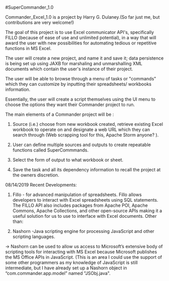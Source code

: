#SuperCommander_1.0

Commander_Excel_1.0 is a project by Harry G. Dulaney.(So far just me, but contributions are very welcome!)

The goal of this project is to use Excel communicator API's, specifically FILLO (because of ease of use and unlimited potential),
in a way that will award the user with new possibilities for automating tedious or repetitive functions in MS Excel.

The user will create a new project, and name it and save it; data persistence is being set up using JAXB for marshaling and unmarshalling XML
documents which contain the user's instance of their project. 

The user will be able to browse through a menu of tasks or "commands" which they can customize by inputting their spreadsheets/ workbooks
information.

Essentially, the user will create a script themselves using the UI menu to choose the options they want their 
Commander project to run. 

The main elements of a Commander project will be :

1) Source (i.e.) choose from new workbook created, retrieve existing Excel workbook to operate on and designate a 
web URL which they can search through (Web scrapping tool for this, Apache Storm anyone? ).


2) User can define multiple sources and outputs to create repeatable functions called SuperCommmands. 
3) Select the form of output to what workbook or sheet. 

4) Save the task and all its dependency information to recall the project at the owners discretion.

08/14/2019
Recent Developments:
1. Fillo - for advanced manipulation of spreadsheets. Fillo allows developers to interact with Excel spreadsheets using SQL statements.
The FILLO API also includes packages from Apache POI, Apache Commons, Apache Collections, and other open-source APIs making it a
useful solution for us to use to interface with Excel documents. 
Other than:

2. Nashorn -Java scripting engine for processing JavaScript and other scripting languages.

->  Nashorn can be used to allow us access to Microsoft’s extensive body of 
scripting tools for interacting with MS Excel because Microsoft publishes the MS Office APIs in JavaScript.  (This is an area I could use the support of some other programmers as my knowledge
of JavaScript is still intermediate, but I have already set up a Nashorn object in “com.commander.app.model” named "JSObj.java".

